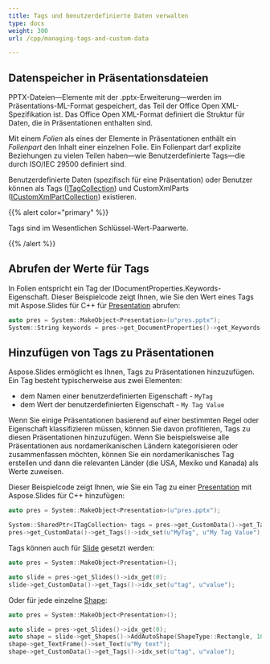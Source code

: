 ```yaml
---
title: Tags und benutzerdefinierte Daten verwalten
type: docs
weight: 300
url: /cpp/managing-tags-and-custom-data

---
```


## Datenspeicher in Präsentationsdateien

PPTX-Dateien—Elemente mit der .pptx-Erweiterung—werden im Präsentations-ML-Format gespeichert, das Teil der Office Open XML-Spezifikation ist. Das Office Open XML-Format definiert die Struktur für Daten, die in Präsentationen enthalten sind. 

Mit einem *Folien* als eines der Elemente in Präsentationen enthält ein *Folienpart* den Inhalt einer einzelnen Folie. Ein Folienpart darf explizite Beziehungen zu vielen Teilen haben—wie Benutzerdefinierte Tags—die durch ISO/IEC 29500 definiert sind. 

Benutzerdefinierte Daten (spezifisch für eine Präsentation) oder Benutzer können als Tags ([ITagCollection](https://reference.aspose.com/slides/cpp/class/aspose.slides.i_tag_collection)) und CustomXmlParts ([ICustomXmlPartCollection](https://reference.aspose.com/slides/cpp/class/aspose.slides.i_custom_xml_part_collection)) existieren. 

{{% alert color="primary" %}} 

Tags sind im Wesentlichen Schlüssel-Wert-Paarwerte. 

{{% /alert %}} 

## Abrufen der Werte für Tags

In Folien entspricht ein Tag der IDocumentProperties.Keywords-Eigenschaft. Dieser Beispielcode zeigt Ihnen, wie Sie den Wert eines Tags mit Aspose.Slides für C++ für [Presentation](https://reference.aspose.com/slides/cpp/class/aspose.slides.presentation) abrufen:

``` cpp
auto pres = System::MakeObject<Presentation>(u"pres.pptx");
System::String keywords = pres->get_DocumentProperties()->get_Keywords();
```

## Hinzufügen von Tags zu Präsentationen

Aspose.Slides ermöglicht es Ihnen, Tags zu Präsentationen hinzuzufügen. Ein Tag besteht typischerweise aus zwei Elementen: 

- dem Namen einer benutzerdefinierten Eigenschaft - `MyTag` 
- dem Wert der benutzerdefinierten Eigenschaft - `My Tag Value`

Wenn Sie einige Präsentationen basierend auf einer bestimmten Regel oder Eigenschaft klassifizieren müssen, können Sie davon profitieren, Tags zu diesen Präsentationen hinzuzufügen. Wenn Sie beispielsweise alle Präsentationen aus nordamerikanischen Ländern kategorisieren oder zusammenfassen möchten, können Sie ein nordamerikanisches Tag erstellen und dann die relevanten Länder (die USA, Mexiko und Kanada) als Werte zuweisen. 

Dieser Beispielcode zeigt Ihnen, wie Sie ein Tag zu einer [Presentation](https://reference.aspose.com/slides/cpp/class/aspose.slides.presentation) mit Aspose.Slides für C++ hinzufügen:

``` cpp
auto pres = System::MakeObject<Presentation>(u"pres.pptx");

System::SharedPtr<ITagCollection> tags = pres->get_CustomData()->get_Tags();
pres->get_CustomData()->get_Tags()->idx_set(u"MyTag", u"My Tag Value");
```

Tags können auch für [Slide](https://reference.aspose.com/slides/cpp/class/aspose.slides.slide) gesetzt werden:

``` cpp
auto pres = System::MakeObject<Presentation>();

auto slide = pres->get_Slides()->idx_get(0);
slide->get_CustomData()->get_Tags()->idx_set(u"tag", u"value");
```

Oder für jede einzelne [Shape](https://reference.aspose.com/slides/cpp/class/aspose.slides.shape):

``` cpp
auto pres = System::MakeObject<Presentation>();

auto slide = pres->get_Slides()->idx_get(0);
auto shape = slide->get_Shapes()->AddAutoShape(ShapeType::Rectangle, 10.0f, 10.0f, 100.0f, 50.0f);
shape->get_TextFrame()->set_Text(u"My text");
shape->get_CustomData()->get_Tags()->idx_set(u"tag", u"value");
```
